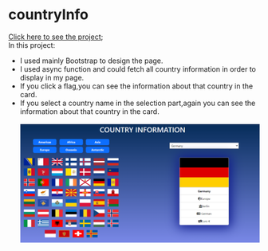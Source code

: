 # countryInfo
[Click here to see the project](https://mehmetcakir1.github.io/countryInfo/); 
<br>
In this project:
* I used mainly Bootstrap to design the page. <br>
* I used async function and could fetch all country information in order to display in my page. <br>
* If you click a flag,you can see the information about that country in the card. <br>
* If you select a country name in the selection part,again you can see the information about that country in the card.<br><br>
![](https://github.com/MehmetCakir1/countryInfo/blob/main/countryInfo.png)
